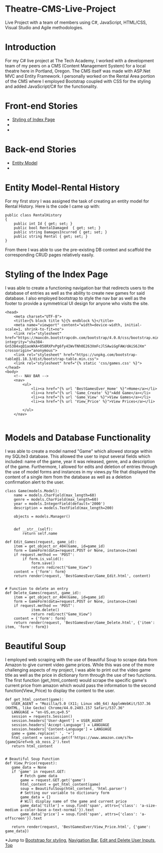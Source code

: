 
# Theatre-CMS-Live-Project <a id="top"></a>
Live Project with a team of members using C#, JavaScript, HTML/CSS, Visual Studio and Agile methodologies.
# Introduction 
For my C# live project at The Tech Academy, I worked with a development team of my peers on a CMS (Content Management System) for a local theatre here in Portland, Oregon. The CMS itself was made with ASP.Net MVC and Entity Framework. I personally worked on the Rental Area portion of the CMS where I employed Bootstrap coupled with CSS for the styling and added JavaScript/C# for the functionality.
# Front-end Stories
* [Styling of Index Page](#index-page)
* [](#)
* [](#)

# Back-end Stories
* [Entity Model](#entity-model)
* [](#)


# Entity Model-Rental History <a id="entity-model"></a>
For my first story I was assigned the task of creating an entity model for Rental History. Here is the code I came up with:
```
public class RentalHistory
{
    public int Id { get; set; }
    public bool RentalDamaged  { get; set; }
    public string DamagesIncurred { get; set; }
    public string Rental { get; set; }
}
```
From there I was able to use the pre-existing DB context and scaffold the corresponding CRUD pages relatively easily.


# Styling of the Index Page <a id="index-page"></a>
I was able to create a functioning navigation bar that redirects users to the database of entries as well as the ability to create new games for said database. I also employed bootstrap to style the nav bar as well as the footer to provide a symmetrical UI design for anyone who visits the site.


```
<head>
    <meta charset="UTF-8">
    <title>{% block title %}{% endblock %}</title>
    <meta name="viewport" content="width=device-width, initial-scale=1, shrink-to-fit=no">
    <link rel="stylesheet" href="https://maxcdn.bootstrapcdn.com/bootstrap/4.0.0/css/bootstrap.min.css" integrity="sha384-Gn5384xqQ1aoWXA+058RXPxPg6fy4IWvTNh0E263XmFcJlSAwiGgFAW/dAiS6JXm" crossorigin="anonymous">
    <link rel="stylesheet" href="https://unpkg.com/bootstrap-table@1.18.3/dist/bootstrap-table.min.css">
    <link rel="stylesheet" href="{% static 'css/games.css' %}">
</head>
<body>
    <!-- NAV BAR -->
    <nav>
        <ul>
            <li><a href="{% url 'BestGamesEver_Home' %}">Home</a></li>
            <li><a href="{% url 'Game_Create' %}">Add Game</a></li>
            <li><a href="{% url 'Game_View' %}">View Games</a></li>
            <li><a href="{% url 'View_Price' %}">View Prices</a></li>
            
        </ul>
    </nav>
    
   ```
# Models and Database Functionality <a id="edit-and-delete-functions"></a>
I was able to create a model named "Game" which allowed storage within my SQLite3 database. This allowed the user to input several fields which included: name of the game, year it was released, genre, and a description of the game. Furthermore, I allowed for edits and deletion of entries through the use of model forms and instances in my views.py file that displayed the content of a single item from the database as well as a deletion confirmation alert to the user.

```
class Game(models.Model):
    name = models.CharField(max_length=60)
    genre = models.CharField(max_length=60)
    year = models.IntegerField(default='2000')
    description = models.TextField(max_length=200)

    objects = models.Manager()


    def __str__(self):
        return self.name
```

```
def Edit_Games(request, game_id):
    item = get_object_or_404(Game, id=game_id)
    form = GameForm(data=request.POST or None, instance=item)
    if request.method == 'POST':
        if form.is_valid():
            form.save()
            return redirect("Game_View")
    content = {'form': form}
    return render(request, 'BestGamesEver/Game_Edit.html', content)


# Function to delete an entry
def Delete_Games(request, game_id):
    item = get_object_or_404(Game, id=game_id)
    form = GameForm(data=request.POST or None, instance=item)
    if request.method == 'POST':
            item.delete()
            return redirect("Game_View")
    content = {'form': form}
    return render(request, 'BestGamesEver/Game_Delete.html', {'item': item, 'form': form})
 ```
 
 # Beautiful Soup <a id="beautiful-soup"></a>
 I employed web scraping with the use of Beautiful Soup to scrape data from Amazon to give current video game prices. While this was one of the more challenging aspects of my project, I was able to print out the video game title as well as the price in dictionary form through the use of two functions. The first function (get_html_content) would scrape the specific game's current price from amazon which would pass the information to the second function(View_Price) to display the content to the user.
 
 ```
 def get_html_content(game):
    USER_AGENT = "Mozilla/5.0 (X11; Linux x86_64) AppleWebKit/537.36 (KHTML, like Gecko) Chrome/44.0.2403.157 Safari/537.36"
    LANGUAGE = "en-US,en;q=0.5"
    session = requests.Session()
    session.headers['User-Agent'] = USER_AGENT
    session.headers['Accept-Language'] = LANGUAGE
    session.headers['Content-Language'] = LANGUAGE
    game = game.replace(' ', '+')
    html_content = session.get(f'https://www.amazon.com/s?k={game}&ref=nb_sb_noss_2').text
    return html_content


# Beautiful Soup Function
def View_Price(request):
    game_data = None
    if 'game' in request.GET:
        # Fetch game data
        game = request.GET.get('game')
        html_content = get_html_content(game)
        soup = BeautifulSoup(html_content, 'html.parser')
        # Setting our variable to dictionary form
        game_data = {}
        # Will display name of the game and current price
        game_data['title'] = soup.find('span', attrs={'class': 'a-size-medium a-color-base a-text-normal'}).text
        game_data['price'] = soup.find('span', attrs={'class': 'a-offscreen'}).text

    return render(request, 'BestGamesEver/View_Price.html', {'game': game_data})
 
 ```
 
 
 *Jump to [Bootstrap for styling](#bootstrap), [Navigation Bar](#navigation-bar), [Edit and Delete User Inputs](#edit-and-delete-functions), [Top](#top)


